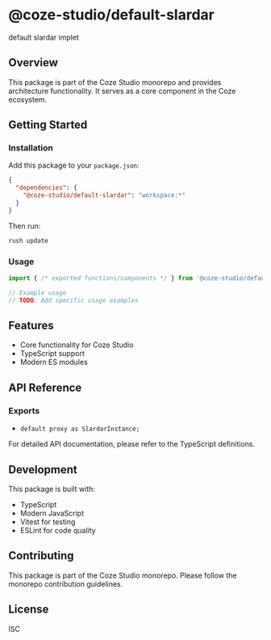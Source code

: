 # @coze-studio/default-slardar

default slardar implet

## Overview

This package is part of the Coze Studio monorepo and provides architecture functionality. It serves as a core component in the Coze ecosystem.

## Getting Started

### Installation

Add this package to your `package.json`:

```json
{
  "dependencies": {
    "@coze-studio/default-slardar": "workspace:*"
  }
}
```

Then run:

```bash
rush update
```

### Usage

```typescript
import { /* exported functions/components */ } from '@coze-studio/default-slardar';

// Example usage
// TODO: Add specific usage examples
```

## Features

- Core functionality for Coze Studio
- TypeScript support
- Modern ES modules

## API Reference

### Exports

- `default proxy as SlardarInstance;`


For detailed API documentation, please refer to the TypeScript definitions.

## Development

This package is built with:

- TypeScript
- Modern JavaScript
- Vitest for testing
- ESLint for code quality

## Contributing

This package is part of the Coze Studio monorepo. Please follow the monorepo contribution guidelines.

## License

ISC
